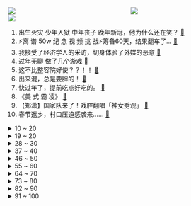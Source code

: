 <div >
	<a style="float:left;width:55%;" href = "https://github.com/anuraghazra/github-readme-stats">
	 <img src = "https://github-readme-stats.vercel.app/api?username=iuuuuuaena&theme=buefy&show_icons=true"/>
	</a>
	<a  style="float:right;width:45%" href = "https://github.com/anuraghazra/github-readme-stats">
	 <img  src="https://github-readme-stats.vercel.app/api/top-langs/?username=anuraghazra&layout=compact"/>
	</a>
	</div>

[![](https://img.shields.io/badge/jxd-@jxdgogogo.xyz-yellowgreen.svg)](https://www.jxdgogogo.xyz)<br>
1. 出生火灾 少年入狱 中年丧子 晚年新冠，他为什么还在笑？ [:link:](//www.bilibili.com/video/BV1w3411Y7pZ) <br>
2. ⚡离 谱 50w 纪 念 视 频 挑 战⚡筹备60天，结果翻车了... [:link:](//www.bilibili.com/video/BV1dL4y147Lf) <br>
3. 我接受了经济学人的采访，切身体验了外媒的恶意 [:link:](//www.bilibili.com/video/BV1fF411H71E) <br>
4. 过年无聊 做了几个游戏 [:link:](//www.bilibili.com/video/BV15Y411b754) <br>
5. 这不比整容院好使？？！！ [:link:](//www.bilibili.com/video/BV1xT4y127Q9) <br>
6. 出来混，总是要胖的！ [:link:](//www.bilibili.com/video/BV1DF411H7g2) <br>
7. 快过年了，提前吃点好吃的。 [:link:](//www.bilibili.com/video/BV1qS4y1o7Yk) <br>
8. 《美 式 霸 凌》 [:link:](//www.bilibili.com/video/BV1sF411p7UA) <br>
9. 【郑潇】国家队来了！戏腔翻唱「神女劈观」 [:link:](//www.bilibili.com/video/BV1yR4y1g72a) <br>
10. 春节返乡，村口压迫感袭来...... [:link:](//www.bilibili.com/video/BV1CS4y157KK) <br>
<details>
<summary>10 ~ 20</summary>

11. 他用56年证明自己没强奸女学生，现在他快死了，还没求得清白！【看见平凡系列05】 [:link:](//www.bilibili.com/video/BV1fS4y1d7ry) <br>
12. 【神女劈观】中华淮剧请求出战！淮剧公主陈澄淮剧方言翻唱版参与内卷 [:link:](//www.bilibili.com/video/BV1ra41127LP) <br>
13. 弟弟：姐这个你能用来写字吗？ [:link:](//www.bilibili.com/video/BV1Fb4y1n7EK) <br>
14. 🕶️麦乐鸡侠原型揭秘 [:link:](//www.bilibili.com/video/BV1t3411a7bW) <br>
15. 别难过，不过只是孤独罢了 [:link:](//www.bilibili.com/video/BV1e3411Y784) <br>
16. 【张韶涵×《烈火战马》】“破釜沉舟”舞台版燃起来了！ [:link:](//www.bilibili.com/video/BV14m4y1S76D) <br>
17. 八集炸裂，全网催更，都给我去看！详细解说国产剧《开端》4-8集 [:link:](//www.bilibili.com/video/BV1iS4y1o71F) <br>
18. 因夺刀错过高考，放弃破格录取考上心仪大学！ [:link:](//www.bilibili.com/video/BV1Tu411m7QS) <br>
19. 妻子意外离世，施泰纳带着亡妻照片同框领奖，成为奥运经典一幕… [:link:](//www.bilibili.com/video/BV1634y1B7GH) <br>
</details>
<details>
<summary>19 ~ 20</summary>

20. “这鸡炸来你自己会吃吗？”眉山市突查网红外卖“叫了个炸鸡” [:link:](//www.bilibili.com/video/BV1Ka411m7n8) <br>
21. 一月新番流行这玩意？给我笑裂了【新番咋了】 [:link:](//www.bilibili.com/video/BV1WP4y177Zj) <br>
22. 这位新增确诊的行程轨迹看哭了所有人... [:link:](//www.bilibili.com/video/BV1Bq4y1k7Rc) <br>
23. “有些人，天生就是主角” [:link:](//www.bilibili.com/video/BV1JS4y1f7yf) <br>
24. 【原神手书】三神「今朝同游离人聚」 [:link:](//www.bilibili.com/video/BV1Z44y1572a) <br>
25. 六块！终于遇到了麦乐鸡块侠！ [:link:](//www.bilibili.com/video/BV1wa411B756) <br>
26. 【方舟拜年纪】燃烧的远征 [:link:](//www.bilibili.com/video/BV12b4y1J7xc) <br>
27. 当我在家人面前假装宿醉 [:link:](//www.bilibili.com/video/BV1mr4y1Y7d4) <br>
28. 【原神整活】申鹤：云堇？你确定台上这唱的是《神女劈观》吗？ [:link:](//www.bilibili.com/video/BV1XP4y1j7FH) <br>
</details>
<details>
<summary>28 ~ 30</summary>

29. 【4K60FPS】周杰伦《七里香》神级现场！生日快乐！ [:link:](//www.bilibili.com/video/BV1Fu41117eJ) <br>
30. 国家队参与内卷！越剧版《神女劈观》 [:link:](//www.bilibili.com/video/BV11R4y1M7Vx) <br>
31. 平凡无奇的乡村里，藏着最惬意的生活，无论你在哪里，都会想念家的味道！ [:link:](//www.bilibili.com/video/BV1JY411h7pa) <br>
32. 【连续熬夜365天】我的身体发生了什么变化! [:link:](//www.bilibili.com/video/BV1cS4y1o7F7) <br>
33. “ 肘！再逝一次！！！” [:link:](//www.bilibili.com/video/BV1ZY411t7Wa) <br>
34. “ 原来我的每次死亡，都有你在推手 ” [:link:](//www.bilibili.com/video/BV1RR4y1M7dz) <br>
35. 想必大家看完一部剧之后一段时间都会是这样吧…… [:link:](//www.bilibili.com/video/BV11m4y1D7Wy) <br>
36. 就这一片肉800元，帅小伙直接三种做法，体验一口入魂！ [:link:](//www.bilibili.com/video/BV1o3411a78k) <br>
37. 《我》 [:link:](//www.bilibili.com/video/BV1zq4y1y717) <br>
</details>
<details>
<summary>37 ~ 40</summary>

38. 10款免费且低配的游戏推荐，这个寒假够玩了！ [:link:](//www.bilibili.com/video/BV1UF411H7Xe) <br>
39. 好清秀的狗……东西！都不忍心用狗头磕蛋了！ [:link:](//www.bilibili.com/video/BV1du411y7yd) <br>
40. 《音量守恒定律》 [:link:](//www.bilibili.com/video/BV1Eq4y1A7fq) <br>
41. 上个世纪就是神仙打架的年代！ 颜值实力并存 [:link:](//www.bilibili.com/video/BV1YL411c7ym) <br>
42. 申鹤别跑...嘿嘿嘿…申鹤🤤我的申鹤嘿嘿嘿… [:link:](//www.bilibili.com/video/BV1Qq4y1c7G3) <br>
43. 进击的鳃虱：藏匿在脸颊里的寄生者，如何将王牌房东逼上绝路？ [:link:](//www.bilibili.com/video/BV1Dq4y1y7xr) <br>
44. 【英雄联盟】我怕除夕的鞭炮太响，更怕表弟闪亮登场 [:link:](//www.bilibili.com/video/BV1Ub4y1J7Yh) <br>
45. 不 同 鞋 子 的 清 洗 方 法 [:link:](//www.bilibili.com/video/BV1rS4y1j7bU) <br>
46. 【时代少年团】时代少年团的拍摄日常 [:link:](//www.bilibili.com/video/BV15F411p7ku) <br>
</details>
<details>
<summary>46 ~ 50</summary>

47. 谁 说 污 泥 满 身 不 算 英 雄 ！ [:link:](//www.bilibili.com/video/BV13S4y1f78X) <br>
48. 这么离谱的操作是怎么完成的！！？ [:link:](//www.bilibili.com/video/BV1iR4y1M7gs) <br>
49. 这场象棋比赛将会得罪全网95%的游戏玩家 [:link:](//www.bilibili.com/video/BV11Z4y1f7Kf) <br>
50. 低成本玩转绿幕，揭开让抠像更高级的秘密！ [:link:](//www.bilibili.com/video/BV1ZT4y117Qy) <br>
51. 刻晴：哭 也 算 时 间 ？【原神名场面】 [:link:](//www.bilibili.com/video/BV173411Y7QJ) <br>
52. 武侠剧为什么拍的这么烂？因为不懂装懂！ [:link:](//www.bilibili.com/video/BV1kb4y1J7vj) <br>
53. 【五周年】8分钟看完160个汉服小姐姐和Lo娘！ [:link:](//www.bilibili.com/video/BV1g44y1L7Ud) <br>
54. b站网友也太有才华了，我被整破防了！ [:link:](//www.bilibili.com/video/BV15L411w7o8) <br>
55. 神 女 喝 汤 [:link:](//www.bilibili.com/video/BV1fm4y1D715) <br>
</details>
<details>
<summary>55 ~ 60</summary>

56. 糟粕滚粗，短视频洗脑下的当代青年爱情观为何走歪？ [:link:](//www.bilibili.com/video/BV1xR4y1M7SW) <br>
57. 这个模组，快笑死我了！ [:link:](//www.bilibili.com/video/BV1i34y1B7QW) <br>
58. 当我用女声在鬼屋扮演特级教师 [:link:](//www.bilibili.com/video/BV1JT4y117zk) <br>
59. 原 神 之 友（第七期） [:link:](//www.bilibili.com/video/BV1EF411p7HM) <br>
60. 《神女劈观》老旦戏腔版“佘 太 君 炸 庙”，本嗓翻唱绝了！卷起来！ [:link:](//www.bilibili.com/video/BV1QR4y1M7z8) <br>
61. 卧槽！这不就是疯狂动物城真人版吗？|开端x狐兔cp [:link:](//www.bilibili.com/video/BV1HL4y147S2) <br>
62. 手机清灰！ [:link:](//www.bilibili.com/video/BV1QS4y157FL) <br>
63. 【台风少年团】台风少年行 [:link:](//www.bilibili.com/video/BV1sb4y1J7yC) <br>
64. 这个世界总要允许普通人的存在呀 [:link:](//www.bilibili.com/video/BV1Gq4y117yj) <br>
</details>
<details>
<summary>64 ~ 70</summary>

65. “没想到 已经过去那么久了”😥 [:link:](//www.bilibili.com/video/BV12R4y1M775) <br>
66. 存放了56年的黑猪肉，真是出100000元都不愿意卖吗？会是种什么样的味道？ [:link:](//www.bilibili.com/video/BV1kL411c76P) <br>
67. 【CSGO】2021年度职业选手 最 佳 操 作 时刻集锦 [:link:](//www.bilibili.com/video/BV1pL4y147kP) <br>
68. 2.4版本，达达利亚终于坐不住了 [:link:](//www.bilibili.com/video/BV1oa41127om) <br>
69. 【鬼谷闲谈】地球史上的超级火山爆发 [:link:](//www.bilibili.com/video/BV1UL4y147FD) <br>
70. 灵活！灵活！这五福房车怎么这么灵活！？ [:link:](//www.bilibili.com/video/BV1NF411i7RJ) <br>
71. 【人间地狱】中德对抗赛后半场解说！德国队放手一搏，对中国玩家使用穿点战术！（下） [:link:](//www.bilibili.com/video/BV1kr4y1Y72b) <br>
72. "他用颤抖的右手,毫不犹豫的接过了炸弹” [:link:](//www.bilibili.com/video/BV1Ub4y1H7eN) <br>
73. 如何快速成为一位卖货主播 [:link:](//www.bilibili.com/video/BV1r44y1W7Mm) <br>
</details>
<details>
<summary>73 ~ 80</summary>

74. 整活！和女友视频时突然扯掉头发露出光头？女友人都傻了… [:link:](//www.bilibili.com/video/BV1um4y1S7H2) <br>
75. 【战双帕弥什】新版本「曙星致意」PV公开 [:link:](//www.bilibili.com/video/BV1Kq4y117wd) <br>
76. 苦等百年，达曼人终于加入中国国籍，他们不再是“东方吉普赛人” [:link:](//www.bilibili.com/video/BV1YT4y1178d) <br>
77. 棣棣的声音改造来啦，最后的清唱绝了～ [:link:](//www.bilibili.com/video/BV1QS4y1j7R9) <br>
78. 【嘉然】丝（椒）滑（麻）版 ⚠️Bad Apple⚠️ 【直播】 [:link:](//www.bilibili.com/video/BV18Y411b7n7) <br>
79. 吃鱼不挑刺不再是梦！世界首例无肌间刺鲫鱼问世 [:link:](//www.bilibili.com/video/BV16P4y177Eo) <br>
80. 汤加火山爆发，会使2022成为无夏之年吗？ [:link:](//www.bilibili.com/video/BV1x3411Y73r) <br>
81. 7块钱的炸鸡腿！一炸就是一大堆，入口爽爆了！ [:link:](//www.bilibili.com/video/BV1VT4y127Wb) <br>
82. 【 感谢你来自另一个次元的陪伴 】 [:link:](//www.bilibili.com/video/BV1n3411Y7Xf) <br>
</details>
<details>
<summary>82 ~ 90</summary>

83. 当你需要通过收集「阴间方块」来获得胜利!! [:link:](//www.bilibili.com/video/BV14a411B7sV) <br>
84. 影响国标，揭露黑产品，成为百大UP主，我们做了什么？【老爸评测】 [:link:](//www.bilibili.com/video/BV1Gm4y1S7Dy) <br>
85. 临时被拉去救场演成北影教材，3分钟打败3位影帝%王砚辉 （一） [:link:](//www.bilibili.com/video/BV1yS4y1j7w9) <br>
86. 我的室友有怪癖 [:link:](//www.bilibili.com/video/BV1n44y1L7uT) <br>
87. 猪油不健康？问问家里长辈吃啥油长大的！ [:link:](//www.bilibili.com/video/BV1Am4y1S7MG) <br>
88. 当你的小狗听到下楼玩 [:link:](//www.bilibili.com/video/BV1hF411p7CR) <br>
89. 躲 猫 猫 [:link:](//www.bilibili.com/video/BV1Rq4y1y7dc) <br>
90. 七平米小卧室，能看电影的零食基地！ [:link:](//www.bilibili.com/video/BV1Fu411m7RD) <br>
91. 返璞归真 [:link:](//www.bilibili.com/video/BV1Fb4y1n7XJ) <br>
</details>
<details>
<summary>91 ~ 100</summary>

92. 滴，选妃体验卡一张 [:link:](//www.bilibili.com/video/BV1tb4y1H7K9) <br>
93. 华农兄弟：兄弟家山鸡突然撞墙，救不活了，捡回去吃，顺便再带2条鱼 [:link:](//www.bilibili.com/video/BV1rP4y177E2) <br>
94. 粉丝的阴间操作让我旋转跳跃 [:link:](//www.bilibili.com/video/BV1e44y1L7Wc) <br>
95. 父母描述小时候 是如何上学的 [:link:](//www.bilibili.com/video/BV1Bb4y1H7er) <br>
96. 熬 夜 波 比 【LOL小剧场】 [:link:](//www.bilibili.com/video/BV1Fq4y1C7Un) <br>
97. 【真实复盘02】Theshy世一抓的秘密！真是因为好抓么？LOL的本质是什么？ [:link:](//www.bilibili.com/video/BV1jP4y17768) <br>
98. 久居中国的老外回国后水土不服，疯狂吐槽自己的国家 [:link:](//www.bilibili.com/video/BV1uF411i7ga) <br>
99. 当TNT爆炸能够同化周围的方块 [:link:](//www.bilibili.com/video/BV1YY411b7wq) <br>
100. 【阿斗】家族团灭？惊心动魄的绝地反杀，看完热血沸腾！9.3分黑帮神剧《浴血黑帮》P6 [:link:](//www.bilibili.com/video/BV1834y1i7LR) <br>
</details>
